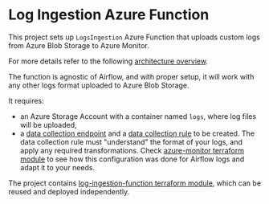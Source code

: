 # Log Ingestion Azure Function

This project sets up `LogsIngestion` Azure Function that uploads custom logs from Azure Blob Storage to Azure Monitor.

For more details refer to the following [architecture overview](./../../README.md#architecture-overview).

The function is agnostic of Airflow, and with proper setup, it will work with any other logs format uploaded to Azure Blob Storage.

It requires:

* an Azure Storage Account with a container named `logs`, where log files will be uploaded,
* a [data collection endpoint](https://learn.microsoft.com/en-us/azure/azure-monitor/essentials/data-collection-endpoint-overview?tabs=portal) and a [data collection rule](https://learn.microsoft.com/en-us/azure/azure-monitor/essentials/data-collection-rule-overview) to be created. The data collection rule must "understand" the format of your logs, and apply any required transformations. Check [azure-monitor terraform module](./../infra/azure-monitor/main.tf) to see how this configuration was done for Airflow logs and adapt it to your needs.

The project contains [log-ingestion-function terraform module](./../infra/logs-ingestion-function/main.tf), which can be reused and deployed independently.
